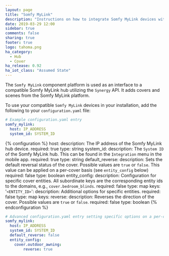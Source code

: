 ```yaml
---
layout: page
title: "Somfy MyLink"
description: "Instructions on how to integrate Somfy MyLink devices with Home Assistant."
date: 2019-03-29 12:00
sidebar: true
comments: false
sharing: true
footer: true
logo: tahoma.png
ha_category:
  - Hub
  - Cover
ha_release: 0.92
ha_iot_class: "Assumed State"
---
```


The `Somfy MyLink` component platform is used as an interface to a compatible Somfy MyLink hub utilizing the `Synergy` API. It adds covers and scenes from the Somfy MyLink platform.

To use your compatible `Somfy MyLink` devices in your installation, add the following to your `configuration.yaml` file:

```yaml
# Example configuration.yaml entry
somfy_mylink:
  host: IP_ADDRESS
  system_id: SYSTEM_ID
```

{% configuration %}
host:
  description: The IP address of the Somfy MyLink hub device.
  required: true
  type: string
system_id:
  description: The `System ID` of the Somfy MyLink hub. This can be found in the `Integration` menu in the mobile app.
  required: true
  type: string
default_reverse:
  description: Sets the default reversal status of the cover. Possible values are `true` or `false`. This value can be applied on a per-cover basis (see `entity_config` below)
  required: false
  type: boolean
entity_config:
  description: Configuration for specific cover entities. All subordinate keys are the corresponding entity ids to the domains, e.g., `cover.bedroom_blinds`.
  required: false
  type: map
  keys:
    '`<ENTITY_ID>`':
      description: Additional options for specific entities.
      required: false
      type: map
      keys:
        reverse:
          description: Reverses the direction of the cover. Possible values are `true` or `false`.
          required: false
          type: boolean
{% endconfiguration %}

```yaml
# Advanced configuration.yaml entry setting specific options on a per-cover basis
somfy_mylink:
  host: IP_ADDRESS
  system_id: SYSTEM_ID
  default_reverse: false
  entity_config:
    cover.outdoor_awning:
        reverse: true
```
